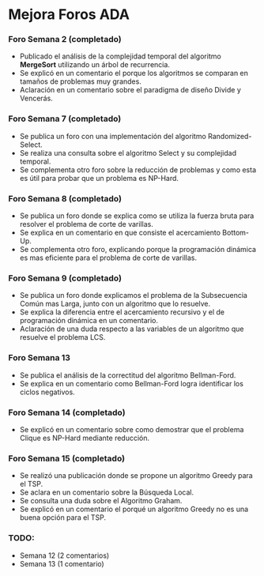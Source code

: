 # Mejora Foros ADA

### Foro Semana 2 (completado)

- Publicado el análisis de la complejidad temporal del algoritmo **MergeSort** utilizando un árbol de recurrencia.
- Se explicó en un comentario el porque los algoritmos se comparan en tamaños de problemas muy grandes.
- Aclaración en un comentario sobre el paradigma de diseño Divide y Vencerás.

### Foro Semana 7 (completado)

- Se publica un foro con una implementación del algoritmo Randomized-Select.
- Se realiza una consulta sobre el algoritmo Select y su complejidad temporal.
- Se complementa otro foro sobre la reducción de problemas y como esta es útil para probar que un problema es NP-Hard.

### Foro Semana 8 (completado)

- Se publica un foro donde se explica como se utiliza la fuerza bruta para resolver el problema de corte de varillas.
- Se explica en un comentario en que consiste el acercamiento Bottom-Up.
- Se complementa otro foro, explicando porque la programación dinámica es mas eficiente para el problema de corte de varillas.

### Foro Semana 9 (completado)

- Se publica un foro donde explicamos el problema de la Subsecuencia Común mas Larga, junto con un algoritmo que lo resuelve.
- Se explica la diferencia entre el acercamiento recursivo y el de programación dinámica en un comentario.
- Aclaración de una duda respecto a las variables de un algoritmo que resuelve el problema LCS.

### Foro Semana 13
- Se publica el análisis de la correctitud del algoritmo Bellman-Ford.
- Se explica en un comentario como Bellman-Ford logra identificar los ciclos negativos.

### Foro Semana 14 (completado)

- Se explicó en un comentario sobre como demostrar que el problema Clique es NP-Hard mediante reducción.

### Foro Semana 15 (completado)
- Se realizó una publicación donde se propone un algoritmo Greedy para el TSP.
- Se aclara en un comentario sobre la Búsqueda Local.
- Se consulta una duda sobre el Algoritmo Graham.
- Se explicó en un comentario el porqué un algoritmo Greedy no es una buena opción para el TSP.

### TODO:

- Semana 12 (2 comentarios)
- Semana 13 (1 comentario)
